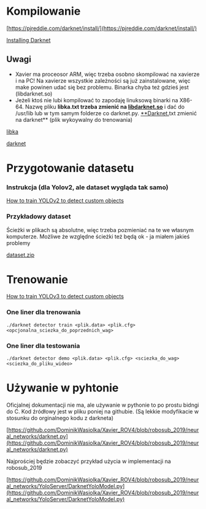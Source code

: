 # Kompilowanie

[https://pjreddie.com/darknet/install/](https://pjreddie.com/darknet/install/)

[Installing Darknet](https://pjreddie.com/darknet/install/)

## Uwagi

- Xavier ma proceosor ARM, więc trzeba osobno skompilować na xavierze i na PC! Na xavierze wszystkie zależności są już zainstalowane, więc make powinen udać się bez problemu. Binarka chyba też gdzieś jest (libdarknet.so)
- Jeżeli ktoś nie lubi kompilować to zapodaję linuksową binarki na X86-64. Nazwę pliku **libka.txt trzeba zmienić na [libdarknet.so](http://libdarknet.so)** i dać do /usr/lib lub w tym samym folderze co darknet.py. [**Darknet.](http://darknet.py)txt zmienić na darknet** (plik wykoywalny do trenowania)

[libka](libka-b02a0ba7-bac4-4f4f-8771-dfbcebeb1add.txt)

[darknet](darknet-f93d6d07-5370-4fcc-bf02-c68d98161d29.txt)

# Przygotowanie datasetu

### Instrukcja (dla Yolov2, ale dataset wygląda tak samo)

[How to train YOLOv2 to detect custom objects](https://medium.com/@manivannan_data/how-to-train-yolov2-to-detect-custom-objects-9010df784f36)

### Przykładowy dataset

Ścieżki w plikach są absolutne, więc trzeba pozmieniać na te we własnym komputerze. Możliwe że względne ścieżki też będą ok - ja miałem jakieś problemy

[dataset.zip](dataset-1cd5f842-407e-4cf4-bc59-afc9974e32a2.zip)

# Trenowanie

[How to train YOLOv3 to detect custom objects](https://medium.com/@manivannan_data/how-to-train-yolov3-to-detect-custom-objects-ccbcafeb13d2)

### One liner dla trenowania

    ./darknet detector train <plik.data> <plik.cfg> <opcjonalna_sciezka_do_poprzednich_wag>

### One liner dla testowania

    ./darknet detector demo <plik.data> <plik.cfg> <sciezka_do_wag> <sciezka_do_pliku_wideo>

# Używanie w pyhtonie

Oficjalnej dokumentacji nie ma, ale używanie w pythonie to po prostu bidngi do C. Kod źródłowy jest w pliku poniej na githubie. (Są lekkie modyfikacie w stosunku do orginalnego kodu z darkneta)

[https://github.com/DominikWasiolka/Xavier_ROV4/blob/robosub_2019/neural_networks/darknet.py](https://github.com/DominikWasiolka/Xavier_ROV4/blob/robosub_2019/neural_networks/darknet.py)

Najprościej będzie zobaczyć przykład użycia w implementacji na robosub_2019

[https://github.com/DominikWasiolka/Xavier_ROV4/blob/robosub_2019/neural_networks/YoloServer/DarknetYoloModel.py](https://github.com/DominikWasiolka/Xavier_ROV4/blob/robosub_2019/neural_networks/YoloServer/DarknetYoloModel.py)
